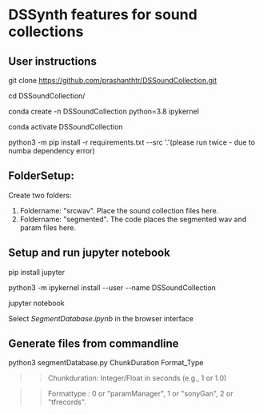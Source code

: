 # DSSynth features for sound collections


## User instructions

git clone https://github.com/prashanthtr/DSSoundCollection.git

cd DSSoundCollection/

conda create -n DSSoundCollection python=3.8 ipykernel

conda activate DSSoundCollection

python3 -m pip install -r requirements.txt --src '.'(please run twice - due to numba dependency error)

## FolderSetup:

Create two folders:
1) Foldername: "srcwav". Place the sound collection files here.
2) Foldername: "segmented". The code places the segmented wav and param files here.

## Setup and run jupyter notebook

pip install jupyter

python3 -m ipykernel install --user --name DSSoundCollection

jupyter notebook

Select *SegmentDatabase.ipynb* in the browser interface

## Generate files from commandline

python3 segmentDatabase.py ChunkDuration Format_Type

>> Chunkduration: Integer/Float in seconds (e.g., 1 or 1.0)

>> Formattype : 0 or "paramManager", 1 or "sonyGan", 2 or "tfrecords".
